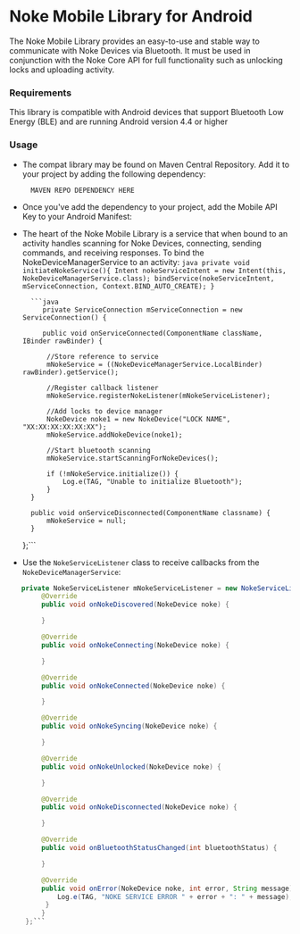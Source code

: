 # Noke Mobile Library for Android #

The Noke Mobile Library provides an easy-to-use and stable way to communicate with Noke Devices via Bluetooth.  It must be used in 
conjunction with the Noke Core API for full functionality such as unlocking locks and uploading activity.

### Requirements ###

This library is compatible with Android devices that support Bluetooth Low Energy (BLE) and are running Android version 4.4 or higher

### Usage ###

* The compat library may be found on Maven Central Repository.  Add it to your project by adding the following dependency:

        MAVEN REPO DEPENDENCY HERE
	
* Once you've add the dependency to your project, add the Mobile API Key to your Android Manifest:
        <meta-data android:name= "noke-core-api-mobile-key"
                   android:value= "MOBILE_KEY_HERE"
                   />

* The heart of the Noke Mobile Library is a service that when bound to an activity handles scanning for Noke Devices, connecting, sending commands, and receiving responses. To bind the NokeDeviceManagerService to an activity:
        ```java
            private void initiateNokeService(){
            Intent nokeServiceIntent = new Intent(this, NokeDeviceManagerService.class);
            bindService(nokeServiceIntent, mServiceConnection, Context.BIND_AUTO_CREATE);
            }```
            
        ```java
           private ServiceConnection mServiceConnection = new ServiceConnection() {

           public void onServiceConnected(ComponentName className, IBinder rawBinder) {

            //Store reference to service
            mNokeService = ((NokeDeviceManagerService.LocalBinder) rawBinder).getService();

            //Register callback listener
            mNokeService.registerNokeListener(mNokeServiceListener);

            //Add locks to device manager
            NokeDevice noke1 = new NokeDevice("LOCK NAME", "XX:XX:XX:XX:XX:XX");
            mNokeService.addNokeDevice(noke1);

            //Start bluetooth scanning
            mNokeService.startScanningForNokeDevices();

            if (!mNokeService.initialize()) {
                Log.e(TAG, "Unable to initialize Bluetooth");
            }
        }

        public void onServiceDisconnected(ComponentName classname) {
            mNokeService = null;
        }
    };```

* Use the `NokeServiceListener` class to receive callbacks from the `NokeDeviceManagerService`:

```java
   private NokeServiceListener mNokeServiceListener = new NokeServiceListener() {
        @Override
        public void onNokeDiscovered(NokeDevice noke) {

        }

        @Override
        public void onNokeConnecting(NokeDevice noke) {

        }

        @Override
        public void onNokeConnected(NokeDevice noke) {

        }

        @Override
        public void onNokeSyncing(NokeDevice noke) {

        }

        @Override
        public void onNokeUnlocked(NokeDevice noke) {

        }

        @Override
        public void onNokeDisconnected(NokeDevice noke) {

        }

        @Override
        public void onBluetoothStatusChanged(int bluetoothStatus) {

        }

        @Override
        public void onError(NokeDevice noke, int error, String message) {
            Log.e(TAG, "NOKE SERVICE ERROR " + error + ": " + message);
         }
        }
    };```
